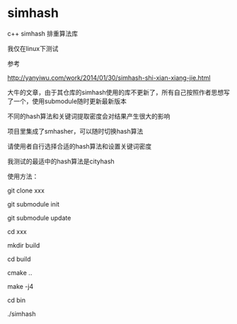 # simhash
c++ simhash 排重算法库

我仅在linux下测试

参考

http://yanyiwu.com/work/2014/01/30/simhash-shi-xian-xiang-jie.html

大牛的文章，由于其仓库的simhash使用的库不更新了，所有自己按照作者思想写了一个，使用submodule随时更新最新版本

不同的hash算法和关键词提取密度会对结果产生很大的影响

项目里集成了smhasher，可以随时切换hash算法

请使用者自行选择合适的hash算法和设置关键词密度

我测试的最适中的hash算法是cityhash

使用方法：

git clone xxx

git submodule init

git submodule update

cd xxx

mkdir build

cd build

cmake ..

make -j4

cd bin

./simhash
